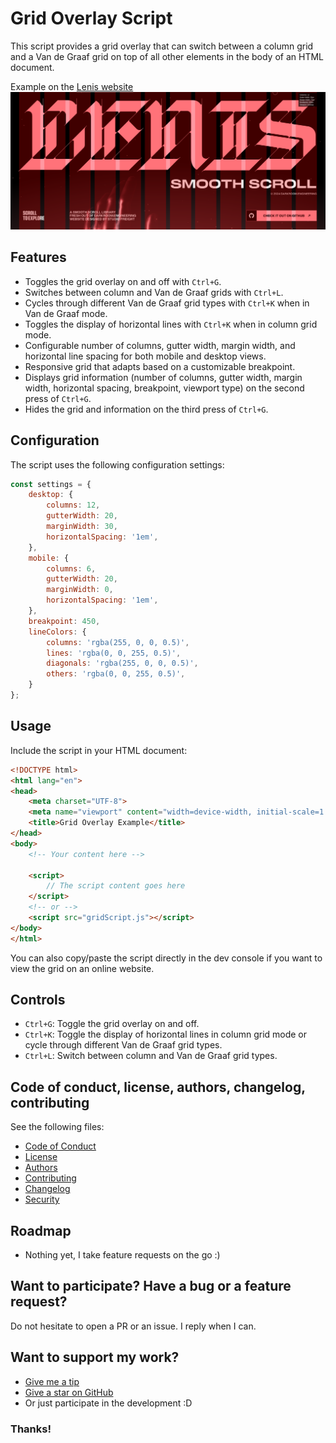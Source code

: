 # Grid Overlay Script

This script provides a grid overlay that can switch between a column grid and a Van de Graaf grid on top of all other elements in the body of an HTML document.

Example on the [Lenis website](https://lenis.darkroom.engineering/)
![Example of the usage of the grid script on the Lenis website](2024-06-11_13-25.png)

## Features

- Toggles the grid overlay on and off with `Ctrl+G`.
- Switches between column and Van de Graaf grids with `Ctrl+L`.
- Cycles through different Van de Graaf grid types with `Ctrl+K` when in Van de Graaf mode.
- Toggles the display of horizontal lines with `Ctrl+K` when in column grid mode.
- Configurable number of columns, gutter width, margin width, and horizontal line spacing for both mobile and desktop views.
- Responsive grid that adapts based on a customizable breakpoint.
- Displays grid information (number of columns, gutter width, margin width, horizontal spacing, breakpoint, viewport type) on the second press of `Ctrl+G`.
- Hides the grid and information on the third press of `Ctrl+G`.

## Configuration

The script uses the following configuration settings:

```javascript
const settings = {
    desktop: {
        columns: 12,
        gutterWidth: 20,
        marginWidth: 30,
        horizontalSpacing: '1em',
    },
    mobile: {
        columns: 6,
        gutterWidth: 20,
        marginWidth: 0,
        horizontalSpacing: '1em',
    },
    breakpoint: 450,
    lineColors: {
        columns: 'rgba(255, 0, 0, 0.5)',
        lines: 'rgba(0, 0, 255, 0.5)',
        diagonals: 'rgba(255, 0, 0, 0.5)',
        others: 'rgba(0, 0, 255, 0.5)',
    }
};
```

## Usage

Include the script in your HTML document:

```html
<!DOCTYPE html>
<html lang="en">
<head>
    <meta charset="UTF-8">
    <meta name="viewport" content="width=device-width, initial-scale=1.0">
    <title>Grid Overlay Example</title>
</head>
<body>
    <!-- Your content here -->

    <script>
        // The script content goes here
    </script>
    <!-- or -->
    <script src="gridScript.js"></script>
</body>
</html>
```
You can also copy/paste the script directly in the dev console if you want to view the grid on an online website.

## Controls

- `Ctrl+G`: Toggle the grid overlay on and off.
- `Ctrl+K`: Toggle the display of horizontal lines in column grid mode or cycle through different Van de Graaf grid types.
- `Ctrl+L`: Switch between column and Van de Graaf grid types.

## Code of conduct, license, authors, changelog, contributing

See the following files:
- [Code of Conduct](CODE_OF_CONDUCT.md)
- [License](LICENSE)
- [Authors](AUTHORS)
- [Contributing](CONTRIBUTING.md)
- [Changelog](CHANGELOG)
- [Security](SECURITY.md)

## Roadmap

- Nothing yet, I take feature requests on the go :)

## Want to participate? Have a bug or a feature request?

Do not hesitate to open a PR or an issue. I reply when I can.

## Want to support my work?

- [Give me a tip](https://ko-fi.com/a2n00)
- [Give a star on GitHub](https://github.com/bouteillerAlan/grid)
- Or just participate in the development :D

### Thanks!

